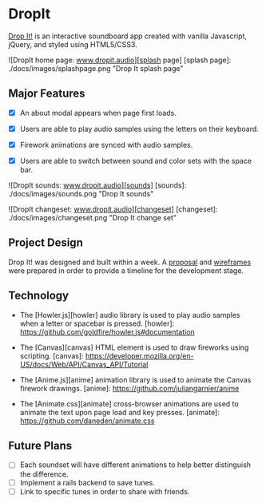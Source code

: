 # DropIt

[Drop It!][dropit] is an interactive soundboard app created with vanilla Javascript, jQuery, and styled using HTML5/CSS3.

[dropit]: http://www.dropit.audio

![DropIt home page: www.dropit.audio][splash page]
[splash page]: ./docs/images/splashpage.png "Drop It splash page"

## Major Features
- [x] An about modal appears when page first loads.
- [x] Users are able to play audio samples using the letters on their keyboard.
- [x] Firework animations are synced with audio samples.
- [x] Users are able to switch between sound and color sets with the space bar.


![DropIt sounds: www.dropit.audio][sounds]
[sounds]: ./docs/images/sounds.png "Drop It sounds"

![DropIt changeset: www.dropit.audio][changeset]
[changeset]: ./docs/images/changeset.png "Drop It change set"

## Project Design
Drop It! was designed and built within a week.
A [proposal][proposal] and [wireframes][wireframes] were prepared in order to provide a timeline for the development stage.

[proposal]: ./docs/README.md
[wireframes]: ./docs/wireframe

## Technology
* The [Howler.js][howler] audio library is used to play audio samples when a letter or spacebar is pressed.
[howler]: https://github.com/goldfire/howler.js#documentation

* The [Canvas][canvas] HTML element is used to draw fireworks using scripting.
[canvas]: https://developer.mozilla.org/en-US/docs/Web/API/Canvas_API/Tutorial

* The [Anime.js][anime] animation library is used to animate the Canvas firework drawings.
[anime]: https://github.com/juliangarnier/anime

* The [Animate.css][animate] cross-browser animations are used to animate the text upon page load and key presses.
[animate]: https://github.com/daneden/animate.css

## Future Plans
- [ ] Each soundset will have different animations to help better distinguish the difference.
- [ ] Implement a rails backend to save tunes.
- [ ] Link to specific tunes in order to share with friends.
